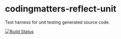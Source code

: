 # codingmatters-reflect-unit
Test harness for unit testing generated source code.

[![Build Status](https://travis-ci.org/nelt/codingmatters-reflect-unit.svg?branch=master)](https://travis-ci.org/nelt/codingmatters-reflect-unit)
